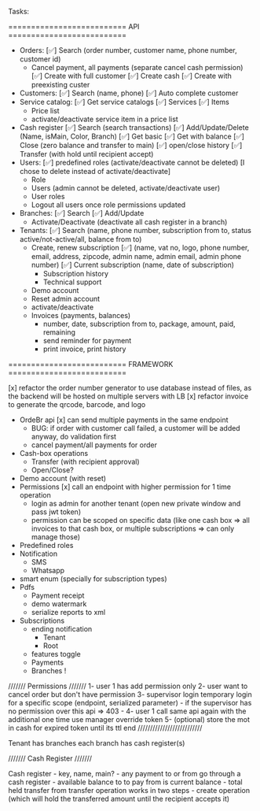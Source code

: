 ﻿Tasks:

========================== API ==========================
- Orders:
  [✅] Search (order number, customer name, phone number, customer id)
  - Cancel payment, all payments (separate cancel cash permission)
  [✅] Create with full customer
  [✅] Create cash
  [✅] Create with preexisting custer
- Customers:
  [✅] Search (name, phone)
  [✅] Auto complete customer
- Service catalog:
  [✅] Get service catalogs
  [✅] Services
  [✅] Items
  - Price list
  - activate/deactivate service item in a price list
- Cash register
  [✅] Search (search transactions)
  [✅] Add/Update/Delete (Name, isMain, Color, Branch)
  [✅] Get basic
  [✅] Get with balance
  [✅] Close (zero balance and transfer to main)
  [✅] open/close history
  [✅] Transfer (with hold until recipient accept)
- Users:
  [✅] predefined roles (activate/deactivate cannot be deleted) [I chose to delete instead of activate/deactivate]
  - Role
  - Users (admin cannot be deleted, activate/deactivate user)
  - User roles
  - Logout all users once role permissions updated
- Branches:
  [✅] Search
  [✅] Add/Update
  - Activate/Deactivate (deactivate all cash register in a branch)
- Tenants:
  [✅] Search (name, phone number, subscription from to, status active/not-active/all, balance from to)
  - Create, renew subscription 
    [✅] (name, vat no, logo, phone number, email, address, zipcode, admin name, admin email, admin phone number)
    [✅] Current subscription (name, date of subscription)
    - Subscription history
    - Technical support
  - Demo account
  - Reset admin account
  - activate/deactivate
  - Invoices (payments, balances)
    - number, date, subscription from to, package, amount, paid, remaining
    - send reminder for payment
    - print invoice, print history

========================== FRAMEWORK ==========================

[x] refactor the order number generator to use database instead of files, as the backend will be hosted on multiple servers with LB
[x] refactor invoice to generate the qrcode, barcode, and logo
- OrdeBr api
  [x] can send multiple payments in the same endpoint
    - BUG: if order with customer call failed, a customer will be added anyway, do validation first
    - cancel payment/all payments for order
- Cash-box operations
    - Transfer (with recipient approval)
    - Open/Close?
- Demo account (with reset)
- Permissions
  [x] call an endpoint with higher permission for 1 time operation
    - login as admin for another tenant (open new private window and pass jwt token)
    - permission can be scoped on specific data (like one cash box => all invoices to that cash box, or multiple subscriptions => can only manage those)
- Predefined roles
- Notification
    - SMS
    - Whatsapp
- smart enum (specially for subscription types)
- Pdfs
    - Payment receipt
    - demo watermark
    - serialize reports to xml
- Subscriptions
    - ending notification
        - Tenant
        - Root
    - features toggle
    - Payments
    - Branches !

/////// Permissions ///////
1- user 1 has add permission only
2- user want to cancel order but don't have permission
3- supervisor login temporary login for a specific scope (endpoint, serialized parameter)
    - if the supervisor has no permission over this api => 403
    - 
4- user 1 call same api again with the additional one time use manager override token
5- (optional) store the mot in cash for expired token until its ttl end
//////////////////////////


Tenant has branches 
each branch has cash register(s)

/////// Cash Register ///////

Cash register
    - key, name, main?
    - any payment to or from go through a cash register
    - available balance to to pay from is current balance - total held transfer from
transfer operation works in two steps
    - create operation (which will hold the transferred amount until the recipient accepts it)

